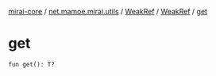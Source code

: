 [mirai-core](../../../index.md) / [net.mamoe.mirai.utils](../../index.md) / [WeakRef](../index.md) / [WeakRef](index.md) / [get](./get.md)

# get

`fun get(): T?`
